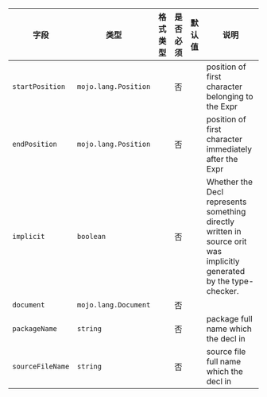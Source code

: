 | 字段 | 类型 | 格式类型 | 是否必须 | 默认值 | 说明 |
|---|---|---|---|---|---|
| `startPosition` | `mojo.lang.Position` |  | 否 |  | position of first character belonging to the Expr |
| `endPosition` | `mojo.lang.Position` |  | 否 |  | position of first character immediately after the Expr |
| `implicit` | `boolean` |  | 否 |  | Whether the Decl represents something directly written in source orit was implicitly generated by the type-checker. |
| `document` | `mojo.lang.Document` |  | 否 |  |  |
| `packageName` | `string` |  | 否 |  | package full name which the decl in |
| `sourceFileName` | `string` |  | 否 |  | source file full name which the decl in |
